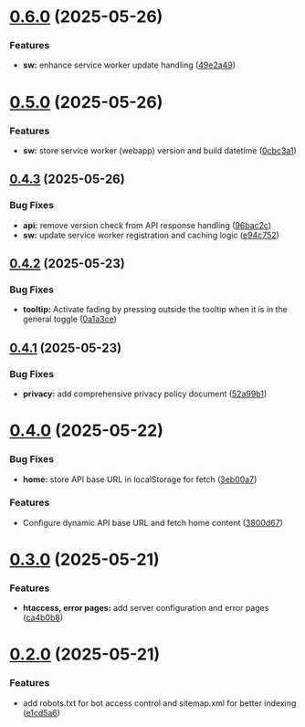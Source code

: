 # [0.6.0](https://github.com/ClashStrategic/webapp/compare/v0.5.0...v0.6.0) (2025-05-26)


### Features

* **sw:** enhance service worker update handling ([49e2a49](https://github.com/ClashStrategic/webapp/commit/49e2a495c460ded535cfa90ba62be1eb60f618ca))

# [0.5.0](https://github.com/ClashStrategic/webapp/compare/v0.4.3...v0.5.0) (2025-05-26)


### Features

* **sw:** store service worker (webapp) version and build datetime ([0cbc3a1](https://github.com/ClashStrategic/webapp/commit/0cbc3a14831fdf7c8d52adb188ba65ccdf551a93))

## [0.4.3](https://github.com/ClashStrategic/webapp/compare/v0.4.2...v0.4.3) (2025-05-26)


### Bug Fixes

* **api:** remove version check from API response handling ([96bac2c](https://github.com/ClashStrategic/webapp/commit/96bac2cb84d6d596c466cbee7cc00f5c09e07ad3))
* **sw:** update service worker registration and caching logic ([e94c752](https://github.com/ClashStrategic/webapp/commit/e94c7525ef46bbc4dde8c2a70cfed126878bb15b))

## [0.4.2](https://github.com/ClashStrategic/webapp/compare/v0.4.1...v0.4.2) (2025-05-23)


### Bug Fixes

* **tooltip:** Activate fading by pressing outside the tooltip when it is in the general toggle ([0a1a3ce](https://github.com/ClashStrategic/webapp/commit/0a1a3ce2958f6fc1b1fbaf195f18b98ce0750f39))

## [0.4.1](https://github.com/ClashStrategic/webapp/compare/v0.4.0...v0.4.1) (2025-05-23)


### Bug Fixes

* **privacy:** add comprehensive privacy policy document ([52a99b1](https://github.com/ClashStrategic/webapp/commit/52a99b1ed7d8f4c7d5fae9d850f1a24069aa0a49))

# [0.4.0](https://github.com/ClashStrategic/webapp/compare/v0.3.0...v0.4.0) (2025-05-22)


### Bug Fixes

* **home:** store API base URL in localStorage for fetch ([3eb00a7](https://github.com/ClashStrategic/webapp/commit/3eb00a7e571abea0c8d1d4ba3932fb450e3f877c))


### Features

* Configure dynamic API base URL and fetch home content ([3800d67](https://github.com/ClashStrategic/webapp/commit/3800d6716d5364d9d5a1678876da72ae850ba079))

# [0.3.0](https://github.com/ClashStrategic/webapp/compare/v0.2.0...v0.3.0) (2025-05-21)


### Features

* **htaccess, error pages:** add server configuration and error pages ([ca4b0b8](https://github.com/ClashStrategic/webapp/commit/ca4b0b81c2f64672c9397c6f92c56a4353eb7ab7))

# [0.2.0](https://github.com/ClashStrategic/webapp/compare/v0.1.0...v0.2.0) (2025-05-21)


### Features

* add robots.txt for bot access control and sitemap.xml for better indexing ([e1cd5a6](https://github.com/ClashStrategic/webapp/commit/e1cd5a69ffec4481cc18f202b0e11ff54161d0d7))
